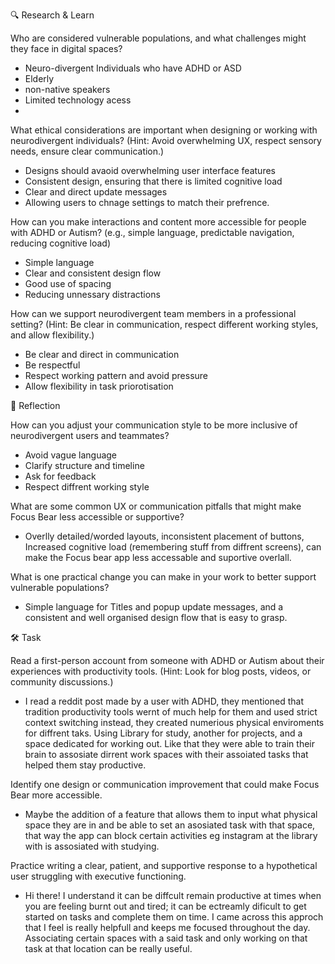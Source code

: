 🔍 Research & Learn

Who are considered vulnerable populations, and what challenges might they face in digital spaces?
- Neuro-divergent Individuals who have ADHD or ASD
- Elderly
- non-native speakers
- Limited technology acess
- 

What ethical considerations are important when designing or working with neurodivergent individuals? (Hint: Avoid overwhelming UX, respect sensory needs, ensure clear communication.)
- Designs should avaoid overwhelming user interface features
- Consistent design, ensuring that there is limited cognitive load
- Clear and direct update messages
- Allowing users to chnage settings to match their prefrence.

How can you make interactions and content more accessible for people with ADHD or Autism? (e.g., simple language, predictable navigation, reducing cognitive load)
- Simple language
- Clear and consistent design flow
- Good use of spacing 
- Reducing unnessary distractions

How can we support neurodivergent team members in a professional setting? (Hint: Be clear in communication, respect different working styles, and allow flexibility.)
- Be clear and direct in communication
- Be respectful 
- Respect working pattern and avoid pressure
- Allow flexibility in task priorotisation 



📝 Reflection

How can you adjust your communication style to be more inclusive of neurodivergent users and teammates?
- Avoid vague language
- Clarify structure and timeline
- Ask for feedback
- Respect diffrent working style

What are some common UX or communication pitfalls that might make Focus Bear less accessible or supportive?
- Overlly detailed/worded layouts, inconsistent placement of buttons, Increased cognitive load (remembering stuff from diffrent screens), can make the Focus bear app less accessable and suportive overlall.

What is one practical change you can make in your work to better support vulnerable populations?
- Simple language for Titles and popup update messages, and a consistent and well organised design flow that is easy to grasp. 

🛠️ Task

Read a first-person account from someone with ADHD or Autism about their experiences with productivity tools. (Hint: Look for blog posts, videos, or community discussions.)
- I read a reddit post made by a user with ADHD, they mentioned that tradition productivity tools wernt of much help for them and used strict context switching instead, they created numerious physical enviroments for diffrent taks. Using Library for study, another for projects, and a space dedicated for working out. Like that they were able to train their brain to assosiate dirrent work spaces with their assoiated tasks that helped them stay productive.


Identify one design or communication improvement that could make Focus Bear more accessible.
- Maybe the addition of a feature that allows them to input what physical space they are in and be able to set an asosiated task with that space, that way the app can block certain activities eg instagram at the library with is assosiated with studying. 

Practice writing a clear, patient, and supportive response to a hypothetical user struggling with executive functioning.
- Hi there! I understand it can be diffcult remain productive at times when you are feeling burnt out and tired; it can be ectreamly dificult to get started on tasks and complete them on time. 
I came across this approch that I feel is really helpfull and keeps me focused throughout the day. Associating certain spaces with a said task and only working on that task at that location can be really useful. 